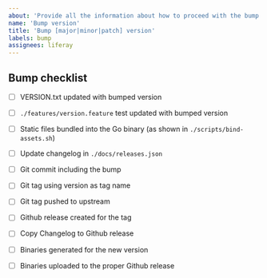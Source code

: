 ```yaml
---
about: 'Provide all the information about how to proceed with the bump of a version'
name: 'Bump version'
title: 'Bump [major|minor|patch] version'
labels: bump
assignees: liferay
---
```


## Bump checklist
- [ ] VERSION.txt updated with bumped version
- [ ] `./features/version.feature` test updated with bumped version
- [ ] Static files bundled into the Go binary (as shown in `./scripts/bind-assets.sh`)
- [ ] Update changelog in `./docs/releases.json` 
- [ ] Git commit including the bump
- [ ] Git tag using version as tag name
- [ ] Git tag pushed to upstream
- [ ] Github release created for the tag
- [ ] Copy Changelog to Github release 
- [ ] Binaries generated for the new version
- [ ] Binaries uploaded to the proper Github release

